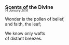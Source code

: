 ### Scents of the Divine
<p style="margin:0; margin-top: -1.25rem">
  <em>
    <small><small>14 January 2016</small></small>
  </em>
</p>

Wonder is the pollen of belief,  
and faith, the leaf;  

We know only wafts  
of distant breezes.  
